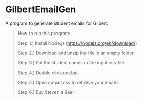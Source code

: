 # GilbertEmailGen

A program to generate student emails for Gilbert.

> How to run this program:
> 
> Step 1.) Install Node.js (https://nodejs.org/en/download/) 
> 
> Step 2.) Download and unzip the file in an empty folder
> 
> Step 3.) Put the student names in the input.csv file
> 
> Step 4.) Double click run.bat
> 
> Step 5.) Open output.csv to retrieve your emails
> 
> Step 6.) Buy Steven a Beer
